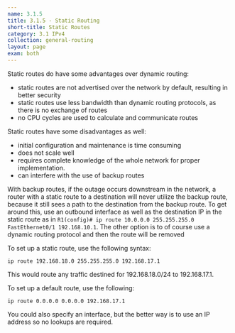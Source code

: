 ```yaml
---
name: 3.1.5
title: 3.1.5 - Static Routing
short-title: Static Routes
category: 3.1 IPv4
collection: general-routing
layout: page
exam: both
---
```

Static routes do have some advantages over dynamic routing:
- static routes are not advertised over the network by default, resulting in better security
- static routes use less bandwidth than dynamic routing protocols, as there is no exchange of routes
- no CPU cycles are used to calculate and communicate routes

Static routes have some disadvantages as well:
- initial configuration and maintenance is time consuming
- does not scale well
- requires complete knowledge of the whole network for proper implementation.
- can interfere with the use of backup routes

With backup routes, if the outage occurs downstream in the network, a router with a static route to a destination will never utilize the backup route, because it still sees a path to the destination from the backup route. To get around this, use an outbound interface as well as the destination IP in the static route as in `R1(config)# ip route 10.0.0.0 255.255.255.0 FastEthernet0/1 192.168.10.1`. The other option is to of course use a dynamic routing protocol and then the route will be removed 

To set up a static route, use the following syntax:
```
ip route 192.168.18.0 255.255.255.0 192.168.17.1
```
This would route any traffic destined for 192.168.18.0/24 to 192.168.17.1.

To set up a default route, use the following:
```
ip route 0.0.0.0 0.0.0.0 192.168.17.1
```
You could also specify an interface, but the better way is to use an IP address so no lookups are required.